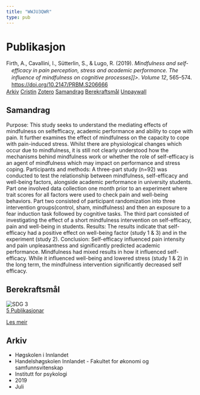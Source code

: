 ```yaml
---
title: "WWJU3QWR"
type: pub
---
```

<h1>Publikasjon</h1>
<article id="csl-bib-container-WWJU3QWR" class="csl-bib-container">
  <div class="csl-bib-body" style="line-height: 1.35; padding-left: 1em; text-indent:-1em;">
  <div class="csl-entry">Firth, A., Cavallini, I., S&#xFC;tterlin, S., &amp; Lugo, R. (2019). <i>Mindfulness and self-efficacy in pain perception, stress and academic performance. The influence of mindfulness on cognitive processes]]&gt;</i>. <i>Volume 12</i>, 565&#x2013;574. <a href="https://doi.org/10.2147/PRBM.S206666">https://doi.org/10.2147/PRBM.S206666</a></div>
</div>
  <div class="csl-bib-buttons">
    <a href="#taxonomy-article-WWJU3QWR" class="csl-bib-button">Arkiv</a>
    <a href="https://app.cristin.no/results/show.jsf?id=1712402" alt="Cristin URL" class="csl-bib-button">Cristin</a>
    <a href="http://zotero.org/groups/5402882/items/WWJU3QWR" alt="Zotero URL" class="csl-bib-button">Zotero</a>
    <a href="#abstract-article-WWJU3QWR" class="csl-bib-button">Samandrag</a>
    <a href="#sdg-article-WWJU3QWR" class="csl-bib-button">Berekraftsmål</a>
    <a href="https://www.dovepress.com/getfile.php?fileID=51526" class="csl-bib-button">Unpaywall</a>
  </div>
  <div id="csl-bib-meta-container-WWJU3QWR"></div>
</article>
<div id="csl-bib-meta-WWJU3QWR" class="csl-bib-meta">
  <article id="abstract-article-WWJU3QWR" class="abstract-article">
    <h1>Samandrag</h1>
    Purpose: This study seeks to understand the mediating effects of mindfulness on selfefficacy, academic performance and ability to cope with pain. It further examines the effect of mindfulness on the capacity to cope with pain-induced stress. Whilst there are physiological changes which occur due to mindfulness, it is still not clearly understood how the mechanisms behind mindfulness work or whether the role of self-efficacy is an agent of mindfulness which may impact on performance and stress coping. Participants and methods: A three-part study (n=92) was conducted to test the relationship between mindfulness, self-efficacy and well-being factors, alongside academic performance in university students. Part one involved data collection one month prior to an experiment where trait scores for all factors were used to check pain and well-being behaviors. Part two consisted of participant randomization into three intervention groups(control, sham, mindfulness) and then an exposure to a fear induction task followed by cognitive tasks. The third part consisted of investigating the effect of a short mindfulness intervention on self-efficacy, pain and well-being in students. Results: The results indicate that self-efficacy had a positive effect on well-being factor (study 1 &amp; 3) and in the experiment (study 2). Conclusion: Self-efficacy influenced pain intensity and pain unpleasantness and significantly predicted academic performance. Mindfulness had mixed results in how it influenced self-efficacy. While it influenced well-being and lowered stress (study 1 &amp; 2) in the long term, the mindfulness intervention significantly decreased self efficacy.
  </article>
  <article id="sdg-article-WWJU3QWR" class="sdg-article">
    <h1>Berekraftsmål</h1>
    <div class="sdg-container"><div id="sdg3" class="sdg"> <img src="{{< params subfolder >}}images/sdg/sdg03_no.png" class="image" alt="SDG 3"> <div class="sdg-overlay"> <a href="{{< params subfolder >}}no/archive/?sdg=3#archive" class="sdg-publication-count"><span>5</span> Publikasjonar</a> <p><a href="NA" class="sdg-read-more">Les meir</a></p> </div> </div></div>
  </article>
  <article id="taxonomy-article-WWJU3QWR" class="taxonomy-article">
    <h1>Arkiv</h1>
    <ul>
      <li>Høgskolen i Innlandet</li>
      <li>Handelshøgskolen Innlandet - Fakultet for økonomi og samfunnsvitenskap</li>
      <li>Institutt for psykologi</li>
      <li>2019</li>
      <li>Juli</li>
    </ul>
  </article>
</div>
